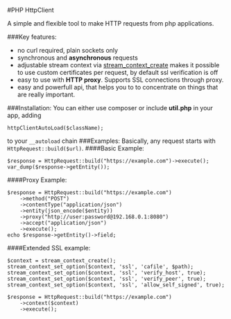 #PHP HttpClient

A simple and flexible tool to make HTTP requests from php applications.

###Key features:
* no curl required, plain sockets only
* synchronous and **asynchronous** requests
* adjustable stream context via [stream_context_create](http://www.php.net/manual/en/function.stream-context-create.php) makes it possible to use custom certificates per request, by default ssl verification is off
* easy to use with **HTTP proxy**. Supports SSL connections through proxy.
* easy and powerfull api, that helps you to to concentrate on things that are really important.

###Installation:
You can either use composer or include **util.php** in your app, adding

    httpClientAutoLoad($className);
    
to your `__autoload` chain
###Examples:
Basically, any request starts with `HttpRequest::build($url)`.
####Basic Example:

    $response = HttpRequest::build("https://example.com")->execute();
    var_dump($response->getEntity());

####Proxy Example:

    $response = HttpRequest::build("https://example.com")
        ->method("POST")
        ->contentType("application/json")
        ->entity(json_encode($entity))
        ->proxy("http://user:password@192.168.0.1:8080")
        ->accept("application/json")
        ->execute();
    echo $response->getEntity()->field;

####Extended SSL example:

    $context = stream_context_create();
    stream_context_set_option($context, 'ssl', 'cafile', $path);
    stream_context_set_option($context, 'ssl', 'verify_host', true);
    stream_context_set_option($context, 'ssl', 'verify_peer', true);
    stream_context_set_option($context, 'ssl', 'allow_self_signed', true);

    $response = HttpRequest::build("https://example.com")
        ->context($context)
        ->execute();
